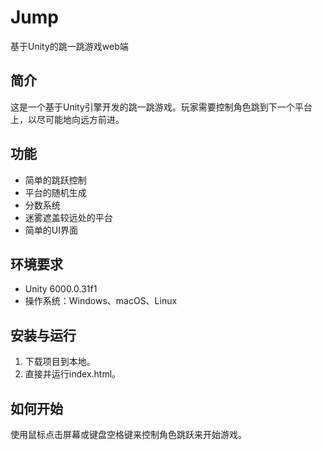 # Jump
基于Unity的跳一跳游戏web端

## 简介
这是一个基于Unity引擎开发的跳一跳游戏。玩家需要控制角色跳到下一个平台上，以尽可能地向远方前进。

## 功能
- 简单的跳跃控制
- 平台的随机生成
- 分数系统
- 迷雾遮盖较远处的平台
- 简单的UI界面

## 环境要求
- Unity 6000.0.31f1
- 操作系统：Windows、macOS、Linux

## 安装与运行
1. 下载项目到本地。
2. 直接并运行index.html。

## 如何开始
使用鼠标点击屏幕或键盘空格键来控制角色跳跃来开始游戏。
